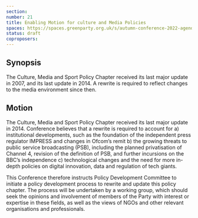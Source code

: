 ```yaml
---
section:
number: 21
title: Enabling Motion for culture and Media Policies
spaces: https://spaces.greenparty.org.uk/s/autumn-conference-2022-agenda-forum/?contentId=100427
status: draft
coproposers:
---
```

## Synopsis
The Culture, Media and Sport Policy Chapter received its last major update in 2007, and its last update in 2014. A rewrite is required to reflect changes to the media environment since then.

## Motion
The Culture, Media and Sport Policy Chapter received its last major update in 2014. Conference believes that a rewrite is required to account for a) institutional developments, such as the foundation of the independent press regulator IMPRESS and changes in Ofcom’s remit b) the growing threats to public service broadcasting (PSB), including the planned privatisation of Channel 4, revision of the definition of PSB, and further incursions on the BBC’s independence c) technological changes and the need for more in-depth policies on digital innovation, data and regulation of tech giants.

This Conference therefore instructs Policy Development Committee to initiate a policy development process to rewrite and update this policy chapter. The process will be undertaken by a working group, which should seek the opinions and involvement of members of the Party with interest or expertise in these fields, as well as the views of NGOs and other relevant organisations and professionals.
